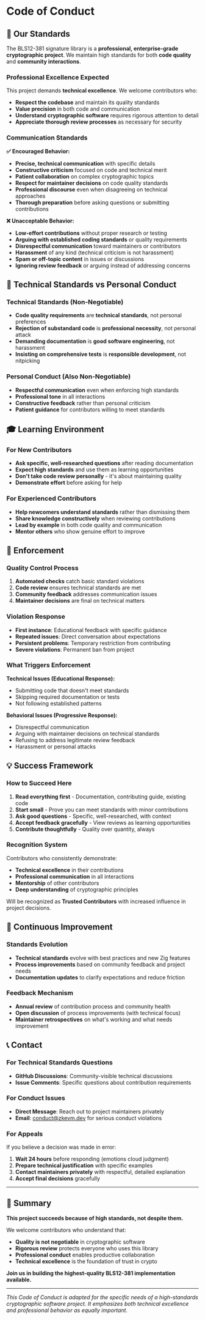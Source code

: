 # Code of Conduct

## 🎯 Our Standards

The BLS12-381 signature library is a **professional, enterprise-grade cryptographic project**. We maintain high standards for both **code quality** and **community interactions**.

### Professional Excellence Expected

This project demands **technical excellence**. We welcome contributors who:
- **Respect the codebase** and maintain its quality standards
- **Value precision** in both code and communication  
- **Understand cryptographic software** requires rigorous attention to detail
- **Appreciate thorough review processes** as necessary for security

### Communication Standards

**✅ Encouraged Behavior:**
- **Precise, technical communication** with specific details
- **Constructive criticism** focused on code and technical merit
- **Patient collaboration** on complex cryptographic topics
- **Respect for maintainer decisions** on code quality standards
- **Professional discourse** even when disagreeing on technical approaches
- **Thorough preparation** before asking questions or submitting contributions

**❌ Unacceptable Behavior:**
- **Low-effort contributions** without proper research or testing
- **Arguing with established coding standards** or quality requirements
- **Disrespectful communication** toward maintainers or contributors
- **Harassment** of any kind (technical criticism is not harassment)
- **Spam or off-topic content** in issues or discussions
- **Ignoring review feedback** or arguing instead of addressing concerns

## 🔧 Technical Standards vs Personal Conduct

### Technical Standards (Non-Negotiable)
- **Code quality requirements** are **technical standards**, not personal preferences
- **Rejection of substandard code** is **professional necessity**, not personal attack
- **Demanding documentation** is **good software engineering**, not harassment
- **Insisting on comprehensive tests** is **responsible development**, not nitpicking

### Personal Conduct (Also Non-Negotiable)
- **Respectful communication** even when enforcing high standards
- **Professional tone** in all interactions
- **Constructive feedback** rather than personal criticism
- **Patient guidance** for contributors willing to meet standards

## 🎓 Learning Environment

### For New Contributors
- **Ask specific, well-researched questions** after reading documentation
- **Expect high standards** and use them as learning opportunities
- **Don't take code review personally** - it's about maintaining quality
- **Demonstrate effort** before asking for help

### For Experienced Contributors  
- **Help newcomers understand standards** rather than dismissing them
- **Share knowledge constructively** when reviewing contributions
- **Lead by example** in both code quality and communication
- **Mentor others** who show genuine effort to improve

## 🚨 Enforcement

### Quality Control Process
1. **Automated checks** catch basic standard violations
2. **Code review** ensures technical standards are met
3. **Community feedback** addresses communication issues
4. **Maintainer decisions** are final on technical matters

### Violation Response
- **First instance**: Educational feedback with specific guidance
- **Repeated issues**: Direct conversation about expectations
- **Persistent problems**: Temporary restriction from contributing
- **Severe violations**: Permanent ban from project

### What Triggers Enforcement
**Technical Issues (Educational Response):**
- Submitting code that doesn't meet standards
- Skipping required documentation or tests
- Not following established patterns

**Behavioral Issues (Progressive Response):**
- Disrespectful communication
- Arguing with maintainer decisions on technical standards
- Refusing to address legitimate review feedback
- Harassment or personal attacks

## 💡 Success Framework

### How to Succeed Here
1. **Read everything first** - Documentation, contributing guide, existing code
2. **Start small** - Prove you can meet standards with minor contributions
3. **Ask good questions** - Specific, well-researched, with context
4. **Accept feedback gracefully** - View reviews as learning opportunities
5. **Contribute thoughtfully** - Quality over quantity, always

### Recognition System
Contributors who consistently demonstrate:
- **Technical excellence** in their contributions
- **Professional communication** in all interactions  
- **Mentorship** of other contributors
- **Deep understanding** of cryptographic principles

Will be recognized as **Trusted Contributors** with increased influence in project decisions.

## 🔄 Continuous Improvement

### Standards Evolution
- **Technical standards** evolve with best practices and new Zig features
- **Process improvements** based on community feedback and project needs
- **Documentation updates** to clarify expectations and reduce friction

### Feedback Mechanism
- **Annual review** of contribution process and community health
- **Open discussion** of process improvements (with technical focus)
- **Maintainer retrospectives** on what's working and what needs improvement

## 📞 Contact

### For Technical Standards Questions
- **GitHub Discussions**: Community-visible technical discussions
- **Issue Comments**: Specific questions about contribution requirements

### For Conduct Issues
- **Direct Message**: Reach out to project maintainers privately
- **Email**: conduct@zkevm.dev for serious conduct violations

### For Appeals
If you believe a decision was made in error:
1. **Wait 24 hours** before responding (emotions cloud judgment)
2. **Prepare technical justification** with specific examples
3. **Contact maintainers privately** with respectful, detailed explanation
4. **Accept final decisions** gracefully

---

## 🎯 Summary

**This project succeeds because of high standards, not despite them.**

We welcome contributors who understand that:
- **Quality is not negotiable** in cryptographic software
- **Rigorous review** protects everyone who uses this library
- **Professional conduct** enables productive collaboration
- **Technical excellence** is the foundation of trust in crypto

**Join us in building the highest-quality BLS12-381 implementation available.**

---

*This Code of Conduct is adapted for the specific needs of a high-standards cryptographic software project. It emphasizes both technical excellence and professional behavior as equally important.*
